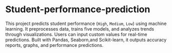 # Student-performance-prediction
This project predicts student performance (`High`, `Medium`, `Low`) using machine learning. It preprocesses data, trains five models, and analyzes trends through visualizations. Users can input custom values for real-time predictions. Built with Pandas, Seaborn,and Scikit-learn, it outputs accuracy reports, graphs, and performance predictions.
